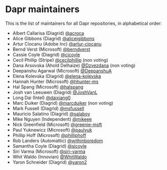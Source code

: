 # Dapr maintainers

This is the list of maintainers for all Dapr repositories, in alphabetical order:

- Albert Callarisa (Diagrid) [@acroca](https://github.com/acroca)
- Alice Gibbons (Diagrid) [@alicejgibbons](https://github.com/alicejgibbons)
- Artur Ciocanu (Adobe Inc) [@artur-ciocanu](https://github.com/artur-ciocanu)
- Bernd Verst (Microsoft) [@berndverst](https://github.com/berndverst)
- Cassie Coyle (Diagrid) [@cicoyle](https://github.com/cicoyle)
- Cecil Phillip (Stripe) [@cecilphillip](https://github.com/cecilphillip) (non voting)
- Dana Arsovska (Ahold Delhaize) [@Dzvezdana](https://github.com/Dzvezdana) (non voting)
- Deepanshu Agarwal (Microsoft) [@DeepanshuA](https://github.com/DeepanshuA)
- Elena Kolevska (Diagrid) [@elena-kolevska](https://github.com/elena-kolevska)
- Hannah Hunter (Microsoft) [@hhunter-ms](https://github.com/hhunter-ms)
- Hal Spang (Microsoft) [@halspang](https://github.com/halspang)
- Josh van Leeuwen (Diagrid) [@JoshVanL](https://github.com/JoshVanL)
- Long Dai (Intel) [@daixiang0](https://github.com/daixiang0)
- Marc Duiker (Diagrid) [@marcduiker](https://github.com/marcduiker) (non voting)
- Mark Fussell (Diagrid) [@msfussell](https://github.com/msfussell)
- Mauricio Salatino (Diagrid) [@salaboy](https://github.com/salaboy)
- Mike Nguyen (Independent) [@mikeee](https://github.com/mikeee)
- Nick Greenfield (Microsoft) [@greenie-msft](https://github.com/greenie-msft)
- Paul Yuknewicz (Microsoft) [@paulyuk](https://github.com/paulyuk)
- Phillip Hoff (Microsoft) [@philliphoff](https://github.com/philliphoff)
- Rob Landers (Automattic) [@withinboredom](https://github.com/withinboredom)
- Samantha Coyle (Diagrid) [@sicoyle](https://github.com/sicoyle)
- Siri Varma (Microsoft) [@siri-varma](https://github.com/siri-varma)
- Whit Waldo (Innovian) [@WhitWaldo](https://github.com/WhitWaldo)
- Yaron Schneider (Diagrid) [@yaron2](https://github.com/yaron2)
